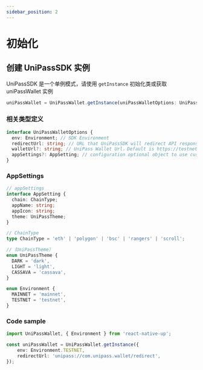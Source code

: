 ```yaml
---
sidebar_position: 2
---
```


# 初始化

## 创建 UniPassSDK 实例

UniPassSDK 是一个单例模式，请使用 `getInstance` 初始化类或获取 uniPassWallet 实例

```typescript
uniPassWallet = UniPassWallet.getInstance(uniPassWalletOptions: UniPassWalletOptions)
```

### 相关类型定义

```typescript
interface UniPassWalletOptions {
  env: Environment; // SDK Environment
  redirectUrl: string; // URL that UniPassSDK will redirect API responses  
  walletUrl?: string; // UniPass Wallet Url，Default is https://testnet.wallet.unipass.id 
  appSettings?: AppSetting; // configuration optional object to use custom app settings
}
```

### AppSettings

```typescript
// appSettings
interface AppSetting {
  chain: ChainType;
  appName: string;
  appIcon: string;
  theme: UniPassTheme;
}

// ChainType
type ChainType = 'eth' | 'polygon' | 'bsc' | 'rangers' | 'scroll';

//（UniPassTheme）
enum UniPassTheme {
  DARK = 'dark',
  LIGHT = 'light',
  CASSAVA = 'cassava',
}

enum Environment {
  MAINNET = 'mainnet',
  TESTNET = 'testnet',
}
```

### Code sample

```typescript
import UniPassWallet, { Environment } from 'react-native-up';

const uniPassWallet = UniPassWallet.getInstance({
    env: Environment.TESTNET,
    redirectUrl: 'unipass://com.unipass.wallet/redirect',
});
```

